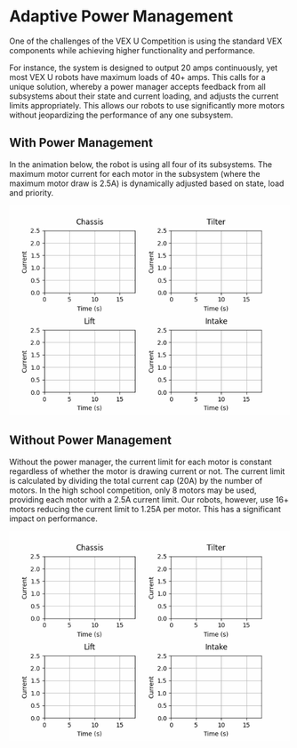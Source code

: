 # Adaptive Power Management

One of the challenges of the VEX U Competition is using the standard VEX components while achieving higher functionality and performance.

For instance, the system is designed to output 20 amps continuously, yet most VEX U robots have maximum loads of 40+ amps. This calls for a unique solution, whereby a power manager accepts feedback from all subsystems about their state and current loading, and adjusts the current limits appropriately. This allows our robots to use significantly more motors without jeopardizing the performance of any one subsystem.

## With Power Management

In the animation below, the robot is using all four of its subsystems. The maximum motor current for each motor in the subsystem (where the maximum motor draw is 2.5A) is dynamically adjusted based on state, load and priority.

![](withPowerManager.gif)

## Without Power Management

Without the power manager, the current limit for each motor is constant regardless of whether the motor is drawing current or not. The current limit is calculated by dividing the total current cap (20A) by the number of motors. In the high school competition, only 8 motors may be used, providing each motor with a 2.5A current limit. Our robots, however, use 16+ motors reducing the current limit to 1.25A per motor. This has a significant impact on performance. 

![](withoutPowerManager.gif)